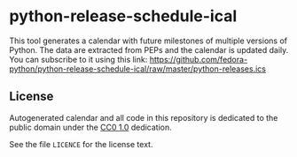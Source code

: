 # python-release-schedule-ical

This tool generates a calendar with future milestones of multiple versions of Python. The data are extracted from PEPs and the calendar is updated daily.
You can subscribe to it using this link:                                                                                                                                                         https://github.com/fedora-python/python-release-schedule-ical/raw/master/python-releases.ics

## License
Autogenerated calendar and all code in this repository is dedicated to the public domain under the
[CC0 1.0] dedication.

[CC0 1.0]: https://creativecommons.org/publicdomain/zero/1.0/

See the file `LICENCE` for the license text.
